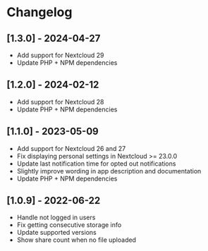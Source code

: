 # Changelog

## [1.3.0] - 2024-04-27

- Add support for Nextcloud 29
- Update PHP + NPM dependencies

## [1.2.0] - 2024-02-12

- Add support for Nextcloud 28
- Update PHP + NPM dependencies

## [1.1.0] - 2023-05-09

- Add support for Nextcloud 26 and 27
- Fix displaying personal settings in Nextcloud >= 23.0.0
- Update last notification time for opted out notifications
- Slightly improve wording in app description and documentation
- Update PHP + NPM dependencies

## [1.0.9] - 2022-06-22

- Handle not logged in users
- Fix getting consecutive storage info
- Update supported versions
- Show share count when no file uploaded
